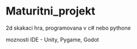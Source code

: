 # Maturitni_projekt

2d skakaci hra, programovana v c# nebo pythone

moznosti IDE - Unity, Pygame, Godot
